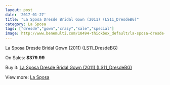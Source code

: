 ```yaml
---
layout: post
date: '2017-01-27'
title: "La Sposa Dresde Bridal Gown (2011) (LS11_DresdeBG)"
category: La Sposa
tags: ["dresde","gown","crazy","sale","special"]
image: http://www.benemulti.com/10494-thickbox_default/la-sposa-dresde-bridal-gown-2011-ls11dresdebg.jpg
---
```

La Sposa Dresde Bridal Gown (2011) (LS11_DresdeBG)

On Sales: **$379.99**
<a href="https://www.benemulti.com/en/la-sposa/3940-la-sposa-dresde-bridal-gown-2011-ls11dresdebg.html"><amp-img layout="responsive" width="600" height="600" src="//www.benemulti.com/10494-thickbox_default/la-sposa-dresde-bridal-gown-2011-ls11dresdebg.jpg" alt="La Sposa Dresde Bridal Gown (2011) (LS11_DresdeBG) 0" /></a>
<a href="https://www.benemulti.com/en/la-sposa/3940-la-sposa-dresde-bridal-gown-2011-ls11dresdebg.html"><amp-img layout="responsive" width="600" height="600" src="//www.benemulti.com/10496-thickbox_default/la-sposa-dresde-bridal-gown-2011-ls11dresdebg.jpg" alt="La Sposa Dresde Bridal Gown (2011) (LS11_DresdeBG) 1" /></a>
<a href="https://www.benemulti.com/en/la-sposa/3940-la-sposa-dresde-bridal-gown-2011-ls11dresdebg.html"><amp-img layout="responsive" width="600" height="600" src="//www.benemulti.com/10495-thickbox_default/la-sposa-dresde-bridal-gown-2011-ls11dresdebg.jpg" alt="La Sposa Dresde Bridal Gown (2011) (LS11_DresdeBG) 2" /></a>

Buy it: [La Sposa Dresde Bridal Gown (2011) (LS11_DresdeBG)](https://www.benemulti.com/en/la-sposa/3940-la-sposa-dresde-bridal-gown-2011-ls11dresdebg.html "La Sposa Dresde Bridal Gown (2011) (LS11_DresdeBG)")

View more: [La Sposa](https://www.benemulti.com/en/38-la-sposa "La Sposa")